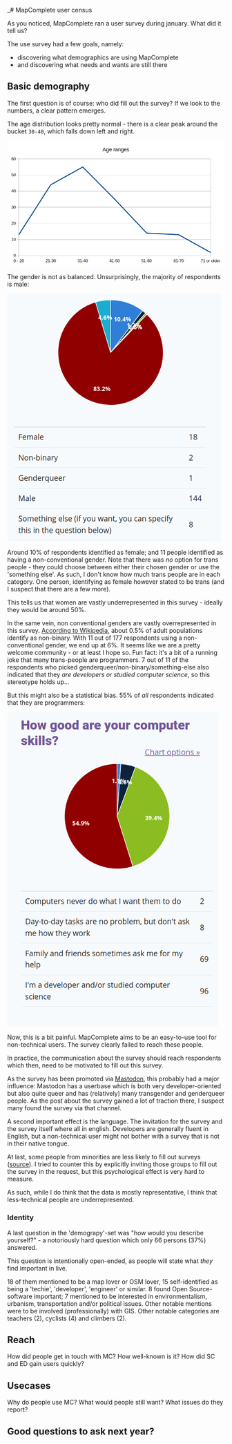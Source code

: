 _# MapComplete user census

As you noticed, MapComplete ran a user survey during january.
What did it tell us?

The use survey had a few goals, namely:

- discovering what demographics are using MapComplete
- and discovering what needs and wants are still there

## Basic demography

The first question is of course: who did fill out the survey? If we look to the numbers, a clear pattern emerges.

The age distribution looks pretty normal - there is a clear peak around the bucket `30-40`, which falls down left and right.

![](CensusAgeRange.png)

The gender is not as balanced. Unsurprisingly, the majority of respondents is male:

![](CensusGenderIdentity.png)

Around 10% of respondents identified as female; and 11 people identified as having a non-conventional gender.
Note that there was _no_ option for trans people - they could choose between either their chosen gender or use the 'something else'. As such, I don't know how much trans people are in each category. One person, identifying as female however stated to be trans (and I suspect that there are a few more).

This tells us that women are vastly underrepresented in this survey - ideally they would be around 50%.

In the same vein, non conventional genders are vastly overrepresented in this survey. [According to Wikipedia](https://en.wikipedia.org/wiki/Non-binary_gender#Population_figures), about 0.5% of adult populations identify as non-binary. With 11 out of 177 respondents using a non-conventional gender, we end up at 6%. It seems like we are a pretty welcome community - or at least I hope so.
Fun fact: it's a bit of a running joke that many trans-people are programmers. 7 out of 11 of the respondents who picked genderqueer/non-binary/something-else also indicated that they _are developers or studied computer science_, so this stereotype holds up...

But this might also be a statistical bias. 55% of _all_ respondents indicated that they are programmers:

![](CensusComputerSkills.png)

Now, this is a bit painful. MapComplete aims to be an easy-to-use tool for non-technical users. The survey clearly failed to reach these people.

In practice, the communication about the survey should reach respondents which then, need to be motivated to fill out this survey.

As the survey has been promoted via [Mastodon](https://en.osm.town/@mapcomplete), this probably had a major influence: Mastodon has a userbase which is both very developer-oriented but also quite queer and has (relatively) many transgender and genderqueer people. As the post about the survey gained a lot of traction there, I suspect many found the survey via that channel.

A second important effect is the language. The invitation for the survey and the survey itself where all in english. Developers are generally fluent in English, but a non-technical user might not bother with a survey that is not in their native tongue.

At last, some people from minorities are less likely to fill out surveys ([source](https://files.eric.ed.gov/fulltext/ED501717.pdf)). I tried to counter this by explicitly inviting those groups to fill out the survey in the request, but this psychological effect is very hard to measure.

As such, while I do think that the data is mostly representative, I think that less-technical people are underrepresented.

### Identity

A last question in the 'demograpy'-set was "how would you describe yourself?" - a notoriously hard question which only 66 persons (37%) answered.

This question is intentionally open-ended, as people will state what _they_ find important in live.

18 of them mentioned to be a map lover or OSM lover, 15 self-identified as being a 'techie', 'developer', 'engineer' or similar. 8 found Open Source-software important; 7 mentioned to be interested in environmentalism, urbanism, transportation and/or political issues. Other notable mentions were to be involved (professionally) with GIS. Other notable categories are teachers (2), cyclists (4) and climbers (2).

## Reach

How did people get in touch with MC? How well-known is it?
How did SC and ED gain users quickly?

## Usecases

Why do people use MC?
What would people still want?
What issues do they report?

## Good questions to ask next year?
